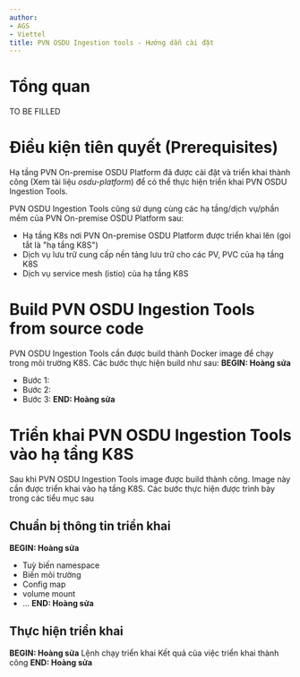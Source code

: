 ```yaml
---
author: 
- AGS
- Viettel
title: PVN OSDU Ingestion tools - Hướng dẫn cài đặt 
---
```

# Tổng quan
TO BE FILLED

# Điều kiện tiên quyết (Prerequisites)

Hạ tầng PVN On-premise OSDU Platform đã được cài đặt và triển khai thành công (Xem tài liệu _osdu-platform_) để có thể thực hiện triển khai PVN OSDU Ingestion Tools. 

PVN OSDU Ingestion Tools cũng sử dụng cùng các hạ tầng/dịch vụ/phần mềm của PVN On-premise OSDU Platform sau:

- Hạ tầng K8s nơi PVN On-premise OSDU Platform được triển khai lên (goi tắt là "hạ tầng K8S")
- Dịch vụ lưu trữ cung cấp nền tảng lưu trữ cho các PV, PVC của hạ tầng K8S
- Dịch vụ service mesh (istio) của hạ tầng K8S

# Build PVN OSDU Ingestion Tools from source code
PVN OSDU Ingestion Tools cần được build thành Docker image để chạy trong môi trường K8S. Các bước thực hiện build như sau:
**BEGIN: Hoàng sửa**
- Bước 1:
- Bước 2:
- Bước 3:
**END: Hoàng sửa** 

# Triển khai PVN OSDU Ingestion Tools vào hạ tầng K8S
Sau khi PVN OSDU Ingestion Tools image được build thành công. Image này cần được triển khai vào hạ tầng K8S. Các bước thực hiện được trình bày trong các tiểu mục sau

## Chuẩn bị thông tin triển khai 
**BEGIN: Hoàng sửa**
- Tuỳ biến namespace
- Biến môi trường
- Config map
- volume mount
- ...
**END: Hoàng sửa** 

## Thực hiện triển khai
**BEGIN: Hoàng sửa**
Lệnh chạy triển khai
Kết quả của việc triển khai thành công
**END: Hoàng sửa** 